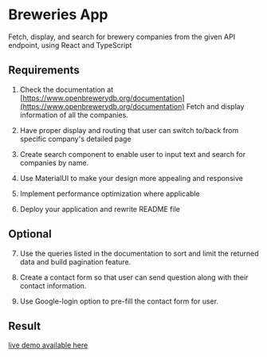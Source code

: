 # Breweries App

Fetch, display, and search for brewery companies from the given API endpoint, using React and TypeScript

## Requirements

1. Check the documentation at [https://www.openbrewerydb.org/documentation](https://www.openbrewerydb.org/documentation) Fetch and display information of all the companies.

2. Have proper display and routing that user can switch to/back from specific company's detailed page

3. Create search component to enable user to input text and search for companies by name.

4. Use MaterialUI to make your design more appealing and responsive

5. Implement performance optimization where applicable

6. Deploy your application and rewrite README file

## Optional

7. Use the queries listed in the documentation to sort and limit the returned data and build pagination feature.

8. Create a contact form so that user can send question along with their contact information. 

9. Use Google-login option to pre-fill the contact form for user.

## Result
[live demo available here](https://khanhngguyen.github.io/fs15_8-breweries-app)

